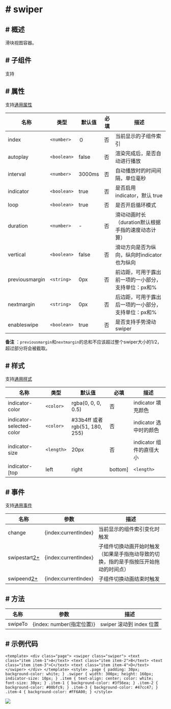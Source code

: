 <!-- 源地址: https://iot.mi.com/vela/quickapp/zh/components/container/swiper.html -->

# # swiper

## # 概述

滑块视图容器。

## # 子组件

支持

## # 属性

支持[通用属性](</vela/quickapp/zh/components/general/properties.html>)

名称 | 类型 | 默认值 | 必填 | 描述  
---|---|---|---|---  
index | `<number>` | ０ | 否 | 当前显示的子组件索引  
autoplay | `<boolean>` | false | 否 | 渲染完成后，是否自动进行播放  
interval | `<number>` | 3000ms | 否 | 自动播放时的时间间隔，单位毫秒  
indicator | `<boolean>` | true | 否 | 是否启用 indicator，默认 true  
loop | `<boolean>` | true | 否 | 是否开启循环模式  
duration | `<number>` | - | 否 | 滑动动画时长（duration默认根据手指的速度动态计算）  
vertical | `<boolean>` | false | 否 | 滑动方向是否为纵向，纵向时indicator 也为纵向  
previousmargin | `<string>` | 0px | 否 | 前边距，可用于露出前一项的一小部分，支持单位：px和%  
nextmargin | `<string>` | 0px | 否 | 后边距，可用于露出后一项的一小部分，支持单位：px和%  
enableswipe | `<boolean>` | true | 否 | 是否支持手势滑动swiper  
  
**备注** ：`previousmargin`和`nextmargin`的总和不应该超过整个swiper大小的1/2，超过部分将会被截取。

## # 样式

支持[通用样式](</vela/quickapp/zh/components/general/style.html>)

名称 | 类型 | 默认值 | 必填 | 描述  
---|---|---|---|---  
indicator-color | `<color>` | rgba(0, 0, 0, 0.5) | 否 | indicator 填充颜色  
indicator-selected-color | `<color>` | #33b4ff 或者 rgb(51, 180, 255) | 否 | indicator 选中时的颜色  
indicator-size | `<length>` | 20px | 否 | indicator 组件的直径大小  
indicator-[top|left|right|bottom] | `<length>` | `<percentage>` | - | 否 | indicator相对于swiper的位置  
  
## # 事件

支持[通用事件](</vela/quickapp/zh/components/general/events.html>)

名称 | 参数 | 描述  
---|---|---  
change | {index:currentIndex} | 当前显示的组件索引变化时触发  
swipestart[2+](</vela/quickapp/zh/guide/version/APILevel2>) | {index:currentIndex} | 子组件切换动画开始时触发（如果是手指拖动导致的切换，指的是手指按压开始拖动的时间点）  
swipeend[2+](</vela/quickapp/zh/guide/version/APILevel2>) | {index:currentIndex} | 子组件切换动画结束时触发  
  
## # 方法

名称 | 参数 | 描述  
---|---|---  
swipeTo | {index: number(指定位置)} | swiper 滚动到 index 位置  
  
## # 示例代码

``` <template> <div class="page"> <swiper class="swiper"> <text class="item item-1">A</text> <text class="item item-2">B</text> <text class="item item-3">C</text> <text class="item item-4">D</text> </swiper> </div> </template> <style> .page { padding: 30px; background-color: white; } .swiper { width: 300px; height: 160px; indicator-size: 10px; } .item { text-align: center; color: white; font-size: 30px; } .item-1 { background-color: #3f56ea; } .item-2 { background-color: #00bfc9; } .item-3 { background-color: #47cc47; } .item-4 { background-color: #FF6A00; } </style> ```

![](../../images/swiper.3d3d5407.gif)
